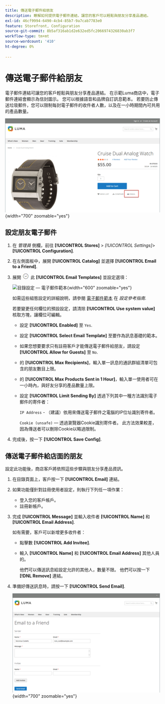 ```yaml
---
title: 傳送電子郵件給朋友
description: 瞭解如何提供電子郵件連結，讓您的客戶可以輕鬆與朋友分享產品連結。
exl-id: 46cf9994-6490-4cb4-85b7-9a7cab7783e0
feature: Storefront, Configuration
source-git-commit: 8b5af316ab1d2e632ed5fc2066974326830ab3f7
workflow-type: tm+mt
source-wordcount: '410'
ht-degree: 0%

---
```


# 傳送電子郵件給朋友

電子郵件連結可讓您的客戶輕鬆與朋友分享產品連結。 在示範Luma商店中，電子郵件連結會顯示為信封圖示。 您可以根據語音和品牌自訂訊息範本。 若要防止傳送垃圾郵件，您可以限制每封電子郵件的收件者人數，以及在一小時期間內可共用的產品數量。

![店面範例 — 傳送電子郵件給朋友](./assets/storefront-email-a-friend.png){width="700" zoomable="yes"}

## 設定朋友電子郵件

1. 在 _管理員_ 側欄，前往 **[!UICONTROL Stores]** > _[!UICONTROL Settings]_>**[!UICONTROL Configuration]**.

1. 在左側面板中，展開 **[!UICONTROL Catalog]** 並選擇 **[!UICONTROL Email to a Friend]**.

1. 展開 ![展開選擇器](../assets/icon-display-expand.png) 此 **[!UICONTROL Email Templates]** 並設定選項：

   ![目錄設定 — 電子郵件範本](../configuration-reference/catalog/assets/email-to-a-friend-email-templates.png){width="600" zoomable="yes"}

   如需這些組態設定的詳細說明，請參閱 [電子郵件範本](../configuration-reference/catalog/email-to-a-friend.md) 在 _設定參考指南_.

   若要變更任何欄位的預設設定，請清除 **[!UICONTROL Use system value]** 核取方塊，讓欄位可編輯。

   - 設定 **[!UICONTROL Enabled]** 至 `Yes`.

   - 設定 **[!UICONTROL Select Email Template]** 至要作為訊息基礎的範本。

   - 如果您想要要求只有註冊客戶才能傳送電子郵件給朋友，請設定 **[!UICONTROL Allow for Guests]** 至 `No`.

   - 的 **[!UICONTROL Max Recipients]**，輸入單一訊息的通訊群組清單可包含的朋友數目上限。

   - 的 **[!UICONTROL Max Products Sent in 1 Hour]**，輸入單一使用者可在一小時內，與好友分享的產品數量上限。

   - 設定 **[!UICONTROL Limit Sending By]** 透過下列其中一種方法識別電子郵件的寄件者：

     `IP Address`  - （建議）依用來傳送電子郵件之電腦的IP位址識別寄件者。

     `Cookie (unsafe)`  — 透過瀏覽器Cookie識別寄件者。 此方法效果較差，因為傳送者可以刪除Cookie以略過限制。

1. 完成後，按一下 **[!UICONTROL Save Config]**.

## 傳送電子郵件給店面的朋友

設定此功能後，商店客戶將依照這些步驟與朋友分享產品資訊。

1. 在目錄頁面上，客戶按一下 **[!UICONTROL Email]** 連結。

1. 如果功能僅針對註冊使用者設定，則執行下列任一項作業：

   - 登入您的客戶帳戶。
   - 註冊新帳戶。

1. 完成 **[!UICONTROL Message]** 並輸入收件者 **[!UICONTROL Name]** 和 **[!UICONTROL Email Address]**.

   如有需要，客戶可以新增更多收件者：

   - 點擊數 **[!UICONTROL Add Invitee]**.

   - 輸入 **[!UICONTROL Name]** 和 **[!UICONTROL Email Address]** 其他人員的。

     他們可以傳送訊息給設定允許的其他人，數量不限。 他們可以按一下 **[!DNL Remove]** 連結。

1. 準備好傳送訊息時，請按一下 **[!UICONTROL Send Email]**.

   ![店面範例 — 傳送電子郵件給朋友](./assets/storefront-email-a-friend-form.png){width="700" zoomable="yes"}
